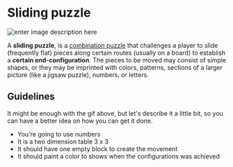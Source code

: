 ﻿# Sliding puzzle
![enter image description here](https://sandipanweb.files.wordpress.com/2017/03/sol_b0.gif?w=676)

A **sliding puzzle**, is a [combination puzzle](https://en.wikipedia.org/wiki/Combination_puzzle "Combination puzzle") that challenges a player to slide (frequently flat) pieces along certain routes (usually on a board) to establish a **certain end-configuration**. The pieces to be moved may consist of simple shapes, or they may be imprinted with colors, patterns, sections of a larger picture (like a jigsaw puzzle), numbers, or letters.
## Guidelines
It might be enough with the gif above, but let's describe it a little bit, so you can have a better idea on how you can get it done.
 - You're going to use numbers
 - It is a two dimension table 3 x 3
 - It should have one empty block to create the movement
 - It should paint a color to shows when the configurations was achieved 

